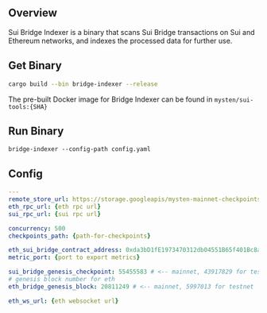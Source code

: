 ## Overview

Sui Bridge Indexer is a binary that scans Sui Bridge transactions on Sui and Ethereum networks, and indexes the processed data for further use.

## Get Binary

```bash
cargo build --bin bridge-indexer --release
```

The pre-built Docker image for Bridge Indexer can be found in `mysten/sui-tools:{SHA}`

## Run Binary

```
bridge-indexer --config-path config.yaml
```


## Config

```yaml
---
remote_store_url: https://storage.googleapis/mysten-mainnet-checkpoints
eth_rpc_url: {eth rpc url}
sui_rpc_url: {sui rpc url}

concurrency: 500
checkpoints_path: {path-for-checkpoints}

eth_sui_bridge_contract_address: 0xda3bD1fE1973470312db04551B65f401Bc8a92fD # <-- mainnet, 0xAE68F87938439afEEDd6552B0E83D2CbC2473623 for testnet
metric_port: {port to export metrics}

sui_bridge_genesis_checkpoint: 55455583 # <-- mainnet, 43917829 for testnet
# genesis block number for eth
eth_bridge_genesis_block: 20811249 # <-- mainnet, 5997013 for testnet

eth_ws_url: {eth websocket url}

```

